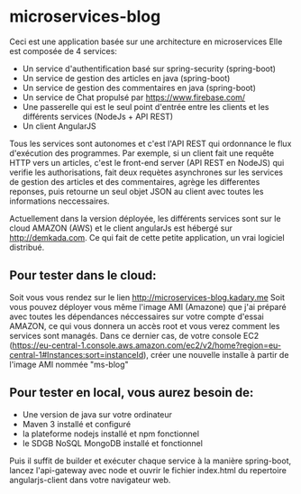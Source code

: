 # microservices-blog
Ceci est une application basée sur une architecture en microservices
Elle est composée de 4 services:
- Un service d'authentification basé sur spring-security (spring-boot)
- Un service de gestion des articles en java (spring-boot)
- Un service de gestion des commentaires en java (spring-boot)
- Un service de Chat propulsé par https://www.firebase.com/
- Une passerelle qui est le seul point d'entrée entre les clients et les différents services (NodeJs + API REST)
- Un client AngularJS

Tous les services sont autonomes et c'est l'API REST qui ordonnance le flux d'exécution des programmes. 
Par exemple, si un client fait une requête HTTP vers un articles, c'est le front-end server (API REST en NodeJS) 
qui verifie les authorisations, fait deux requètes asynchrones sur les services de gestion des articles 
et des commentaires, agrège les differentes reponses, puis retourne un seul objet JSON au client avec
toutes les informations neccessaires.

Actuellement dans la version déployée, les différents services sont sur le cloud AMAZON (AWS) 
et le client angularJs est hébergé sur http://demkada.com. Ce qui fait de cette petite application,
un vrai logiciel distribué.

## Pour tester dans le cloud:
Soit vous vous rendez sur le lien http://microservices-blog.kadary.me
Soit vous pouvez déployer vous même l'image AMI (Amazone) que j'ai préparé avec toutes les dépendances néccessaires
sur votre compte d'essai AMAZON, ce qui vous donnera un accès root et vous verez comment les services sont managés.
Dans ce dernier cas, de votre console EC2 (https://eu-central-1.console.aws.amazon.com/ec2/v2/home?region=eu-central-1#Instances:sort=instanceId), 
créer une nouvelle installe à partir de l'image AMI nommée "ms-blog"

## Pour tester en local, vous aurez besoin de:
- Une version de java sur votre ordinateur
- Maven 3 installé et configuré
- la plateforme nodejs installé et npm fonctionnel
- le SDGB NoSQL MongoDB installé et fonctionnel

Puis il suffit de builder et exécuter chaque service à la manière spring-boot, lancez l'api-gateway avec node
et ouvrir le fichier index.html du repertoire angularjs-client dans votre navigateur web.

